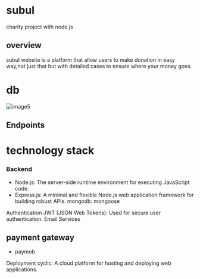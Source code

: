 # subul
charity project with node js

## overview
subul website is a platform that allow users to make donation in easy way,not just that but with detailed cases to ensure where your money goes.


# db
![image5](https://github.com/SaadMu7ammad/subul/assets/74321306/f04b4878-48b4-44bf-954b-a00f08ed92ca)


## Endpoints

# technology stack
### Backend
- Node.js: The server-side runtime environment for executing JavaScript code.
- Express.js: A minimal and flexible Node.js web application framework for building robust APIs.
mongodb: 
mongoose

Authentication
JWT (JSON Web Tokens): Used for secure user authentication.
Email Services

## payment gateway
- paymob

Deployment
cyclic: A cloud platform for hosting and deploying web applications.